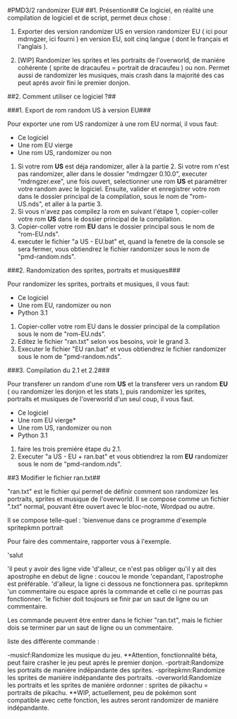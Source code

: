 ﻿#PMD3/2 randomizer EU#
##1. Présention##
Ce logiciel, en réalité une compilation de logiciel et de script, permet deux chose :

1. Exporter des version randomizer US en version randomizer EU ( ici pour mdrngzer, ici fourni ) en version EU, soit cinq langue ( dont le français et l'anglais ).

2. [WIP] Randomizer les sprites et les portraits de l'overworld, de maniére cohérente ( sprite de dracaufeu = portrait de dracaufeu ) ou non. Permet aussi de randomizer les musiques, mais crash dans la majorité des cas peut aprés avoir fini le premier donjon.

##2. Comment utiliser ce logiciel ?##

###1. Export de rom random US à version EU###

Pour exporter une rom US randomizer à une rom EU normal, il vous faut:
* Ce logiciel
* Une rom EU vierge
* Une rom US, randomizer ou non

1. Si votre rom **US** est déja randomizer, aller à la partie 2. Si votre rom n'est pas randomizer, aller dans le dossier "mdrngzer 0.10.0", executer "mdrngzer.exe", une fois ouvert, selectionner une rom **US** et paramétrer votre random avec le logiciel. Ensuite, valider et enregistrer votre rom dans le dossier principal de la compilation, sous le nom de "rom-US.nds", et aller à la partie 3.
2. Si vous n'avez pas compilez la rom en suivant l'étape 1, copier-coller votre rom **US** dans le dossier principal de la compilation. 
3. Copier-coller votre rom **EU** dans le dossier principal sous le nom de "rom-EU.nds".
4. executer le fichier "a US - EU.bat" et, quand la fenetre de la console se sera fermer, vous obtiendrez le fichier randomizer sous le nom de "pmd-random.nds".

###2. Randomization des sprites, portraits et musiques###

Pour randomizer les sprites, portraits et musiques, il vous faut:

* Ce logiciel
* Une rom EU, randomizer ou non
* Python 3.1

1. Copier-coller votre rom EU dans le dossier principal de la compilation sous le nom de "rom-EU.nds".
2. Editez le fichier "ran.txt" selon vos besoins, voir le grand 3.
3. Executer le fichier "EU ran.bat" et vous obtiendrez le fichier randomizer sous le nom de "pmd-random.nds".

###3. Compilation du 2.1 et 2.2###

Pour transferer un random d'une rom **US** et la transferer vers un random **EU** ( ou randomizer les donjon et les stats ), puis randomizer les sprites, portraits et musiques de l'overworld d'un seul coup, il vous faut.

* Ce logiciel
* Une rom EU vierge*
* Une rom US, randomizer ou non
* Python 3.1

1. faire les trois premiére étape du 2.1.
2. Executer "a US - EU + ran.bat" et vous obtiendrez la rom **EU** randomizer sous le nom de "pmd-random.nds".

##3 Modifier le fichier ran.txt##

"ran.txt" est le fichier qui permet de définir comment son randomizer les portraits, sprites et musique de l'overworld.
Il se compose comme un fichier ".txt" normal, pouvant être ouvert avec le bloc-note, Wordpad ou autre.

Il se compose telle-quel :
'bienvenue dans ce programme d'exemple
spritepkmn
portrait


Pour faire des commentaire, rapporter vous à l'exemple.

'salut

'il peut y avoir des ligne vide
'd'alleur, ce n'est pas obliger qu'il y ait des apostrophe en debut de ligne :
coucou le monde
'cepandant, l'apostrophe est préférable.
'd'alleur, la ligne ci dessous ne fonctionnera pas.
spritepkmn 'un commentaire ou espace aprés la commande et celle ci ne pourras pas fonctionner.
'le fichier doit toujours se finir par un saut de ligne ou un commentaire.


Les commande peuvent être entrer dans le fichier "ran.txt", mais le fichier dois se terminer par un saut de ligne ou un commentaire.

liste des différente commande :

-musicf:Randomize les musique du jeu. **Attention, fonctionnalité béta, peut faire crasher le jeu peut aprés le premier donjon.
-portrait:Randomize les portraits de maniére indépandante des sprites.
-spritepkmn:Randomize les sprites de maniére indépandante des portraits.
-overworld:Randomize les portraits et les sprites de maniére ordonner : sprites de pikachu = portraits de pikachu. **WIP, actuellement, peu de pokémon sont compatible avec cette fonction, les autres seront randomizer de maniére indépandante.
